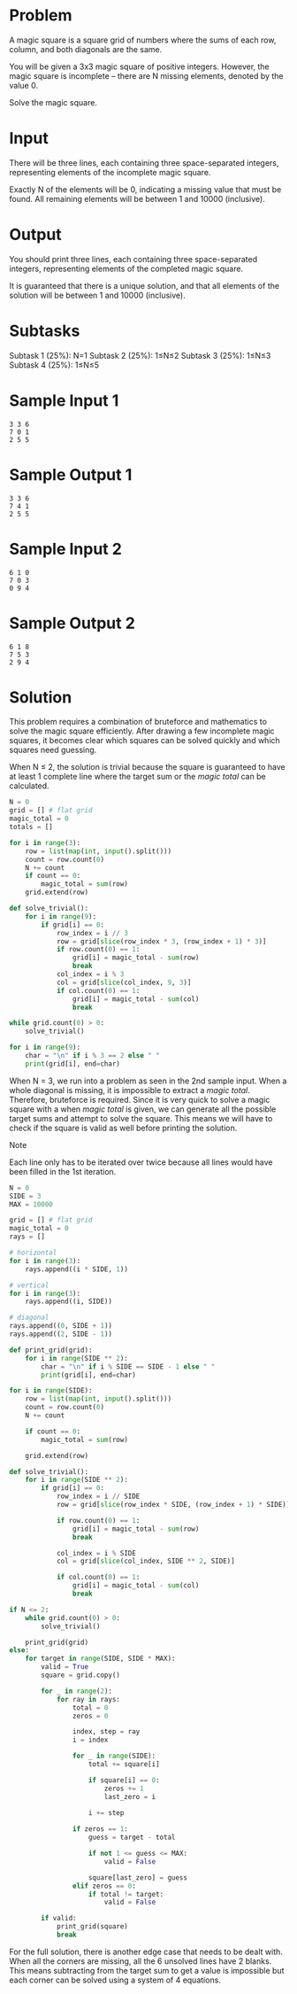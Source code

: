 # Problem

A magic square is a square grid of numbers where the sums of each row, column, and both diagonals are the same.

You will be given a 3x3 magic square of positive integers. However, the magic square is incomplete – there are N missing elements, denoted by the value 0.

Solve the magic square.

# Input
There will be three lines, each containing three space-separated integers, representing elements of the incomplete magic square.

Exactly N of the elements will be 0, indicating a missing value that must be found. All remaining elements will be between 1 and 10000 (inclusive).

# Output
You should print three lines, each containing three space-separated integers, representing elements of the completed magic square.

It is guaranteed that there is a unique solution, and that all elements of the solution will be between 1 and 10000 (inclusive).

# Subtasks
Subtask 1 (25%): N=1
Subtask 2 (25%): 1≤N≤2
Subtask 3 (25%): 1≤N≤3
Subtask 4 (25%): 1≤N≤5
# Sample Input 1
```
3 3 6
7 0 1
2 5 5
```
# Sample Output 1
```
3 3 6
7 4 1
2 5 5
``` 
# Sample Input 2
```
6 1 0
7 0 3
0 9 4
```
# Sample Output 2
```
6 1 8
7 5 3
2 9 4
```

# Solution

This problem requires a combination of bruteforce and mathematics to solve the magic square efficiently. After drawing a few incomplete magic squares, it becomes clear which squares can be solved quickly and which squares need guessing.

When N ≤ 2, the solution is trivial because the square is guaranteed to have at least 1 complete line where the target sum or the *magic total* can be calculated. 

```py
N = 0
grid = [] # flat grid
magic_total = 0
totals = []

for i in range(3):
    row = list(map(int, input().split()))
    count = row.count(0)
    N += count
    if count == 0:
        magic_total = sum(row)
    grid.extend(row)

def solve_trivial():
    for i in range(9):
        if grid[i] == 0:
            row_index = i // 3
            row = grid[slice(row_index * 3, (row_index + 1) * 3)]
            if row.count(0) == 1:
                grid[i] = magic_total - sum(row)
                break
            col_index = i % 3
            col = grid[slice(col_index, 9, 3)]
            if col.count(0) == 1:
                grid[i] = magic_total - sum(col)
                break

while grid.count(0) > 0:
    solve_trivial()

for i in range(9):
    char = "\n" if i % 3 == 2 else " "
    print(grid[i], end=char)
```

When N = 3, we run into a problem as seen in the 2nd sample input. When a whole diagonal is missing, it is impossible to extract a *magic total*. Therefore, bruteforce is required. Since it is very quick to solve a magic square with a when *magic total* is given, we can generate all the possible target sums and attempt to solve the square. This means we will have to check if the square is valid as well before printing the solution.

> [!NOTE]
> Each line only has to be iterated over twice because all lines would have been filled in the 1st iteration.

```py
N = 0
SIDE = 3
MAX = 10000

grid = [] # flat grid
magic_total = 0
rays = []

# horizontal
for i in range(3):
    rays.append((i * SIDE, 1))

# vertical
for i in range(3):
    rays.append((i, SIDE))

# diagonal
rays.append((0, SIDE + 1))
rays.append((2, SIDE - 1))

def print_grid(grid):
    for i in range(SIDE ** 2):
        char = "\n" if i % SIDE == SIDE - 1 else " "
        print(grid[i], end=char)

for i in range(SIDE):
    row = list(map(int, input().split()))
    count = row.count(0)
    N += count

    if count == 0:
        magic_total = sum(row)

    grid.extend(row)

def solve_trivial():
    for i in range(SIDE ** 2):
        if grid[i] == 0:
            row_index = i // SIDE
            row = grid[slice(row_index * SIDE, (row_index + 1) * SIDE)]

            if row.count(0) == 1:
                grid[i] = magic_total - sum(row)
                break

            col_index = i % SIDE
            col = grid[slice(col_index, SIDE ** 2, SIDE)]

            if col.count(0) == 1:
                grid[i] = magic_total - sum(col)
                break

if N <= 2:
    while grid.count(0) > 0:
        solve_trivial()

    print_grid(grid)
else:
    for target in range(SIDE, SIDE * MAX):
        valid = True
        square = grid.copy()

        for _ in range(2):
            for ray in rays:
                total = 0
                zeros = 0

                index, step = ray
                i = index

                for _ in range(SIDE):
                    total += square[i]

                    if square[i] == 0:
                        zeros += 1
                        last_zero = i
                    
                    i += step

                if zeros == 1:
                    guess = target - total

                    if not 1 <= guess <= MAX:
                        valid = False

                    square[last_zero] = guess
                elif zeros == 0:
                    if total != target:
                        valid = False

        if valid:
            print_grid(square)
            break
```

For the full solution, there is another edge case that needs to be dealt with. When all the corners are missing, all the 6 unsolved lines have 2 blanks. This means subtracting from the target sum to get a value is impossible but each corner can be solved using a system of 4 equations.
